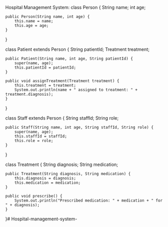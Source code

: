 Hospital Management System:
class Person {
    String name;
    int age;

    public Person(String name, int age) {
        this.name = name;
        this.age = age;
    }
}

class Patient extends Person {
    String patientId;
    Treatment treatment;

    public Patient(String name, int age, String patientId) {
        super(name, age);
        this.patientId = patientId;
    }

    public void assignTreatment(Treatment treatment) {
        this.treatment = treatment;
        System.out.println(name + " assigned to treatment: " + treatment.diagnosis);
    }
}

class Staff extends Person {
    String staffId;
    String role;

    public Staff(String name, int age, String staffId, String role) {
        super(name, age);
        this.staffId = staffId;
        this.role = role;
    }
}

class Treatment {
    String diagnosis;
    String medication;

    public Treatment(String diagnosis, String medication) {
        this.diagnosis = diagnosis;
        this.medication = medication;
    }

    public void prescribe() {
        System.out.println("Prescribed medication: " + medication + " for " + diagnosis);
    }
}# Hospital-management-system-
